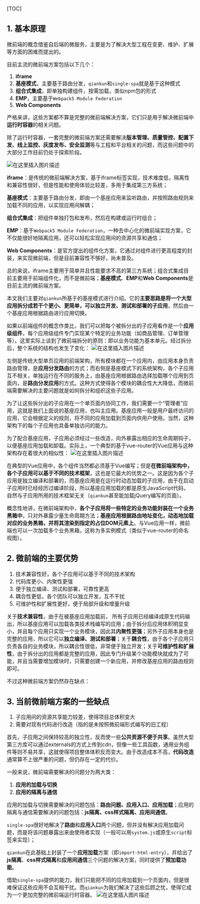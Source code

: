 [TOC]



## 1. 基本原理

微前端的概念借鉴自后端的微服务，主要是为了解决大型工程在变更、维护、扩展等方面的困难而提出的。

目前主流的微前端方案包括以下几个：

1. **iframe**
2. **基座模式**，主要基于路由分发，`qiankun`和`single-spa`就是基于这种模式
3. **组合式集成**，即单独构建组件，按需加载，类似npm包的形式
4. **EMP**，主要基于`Webpack5 Module Federation`
5. **Web Components**

严格来讲，这些方案都不算是完整的微前端解决方案，它们只是用于解决微前端中**运行时容器**的相关问题。

除了运行时容器，一套完整的微前端方案还需要解决**版本管理、质量管控、配置下发、线上监控、灰度发布、安全监测**等与工程和平台相关的问题，而这些问题中的大部分工作目前仍处于探索阶段。

![在这里插入图片描述](http://images.12345.okgoes.com/blog/images/2021/2/23/166028/20210222001907103.png)

**iframe**：是传统的微前端解决方案，基于iframe标签实现，技术难度低，隔离性和兼容性很好，但是性能和使用体验比较差，多用于集成第三方系统；

**基座模式**：主要基于路由分发，即由一个基座应用来监听路由，并按照路由规则来加载不同的应用，以实现应用间解耦；

**组合式集成**：把组件单独打包和发布，然后在构建或运行时组合；

**EMP**：基于`Webpack5 Module Federation`，一种去中心化的微前端实现方案，它不仅能很好地隔离应用，还可以轻松实现应用间的资源共享和通信；

**Web Components**：是官方提出的组件化方案，它通过对组件进行更高程度的封装，来实现微前端，但是目前兼容性不够好，尚未普及。

总的来说，iframe主要用于简单并且性能要求不高的第三方系统；组合式集成目前主要用于前端组件化，而不是微前端；**基座模式**、**EMP**和**Web Components**是目前主流的微前端方案。

本文我们主要对`qiankun`所基于的基座模式进行介绍。它的**主要思路是将一个大型应用拆分成若干个更小、更简单，可以独立开发、测试和部署的子应用**，然后由一个基座应用根据路由进行应用切换。

如果以前端组件的概念作类比，我们可以把每个被拆分出的子应用看作是一个**应用级组件**，每个应用级组件专门实现某个特定的业务功能（如商品管理、订单管理等）。这里实际上谈到了微前端拆分的原则：即以业务功能为基本单元。经过拆分后，整个系统的结构也发生了变化：
![在这里插入图片描述](http://images.12345.okgoes.com/blog/images/2021/2/23/163428/20210222143728755.png)

左侧是传统大型单页应用的前端架构，所有模块都在一个应用内，由应用本身负责路由管理，是**应用分发路由**的方式；而右侧是基座模式下的系统架构，各个子应用互不相关，单独运行在不同的服务上，由基座应用根据路由选择加载哪个应用到页面内，是**路由分发应用**的方式。这种方式使得各个模块的耦合性大大降低，而微前端需要解决的主要问题就是如何拆分和组织这些子应用。

为了让这些拆分出的子应用在一个单页面内协同工作，我们需要一个“管理者”应用，这就是我们上面说的基座应用，也叫主应用。基座应用一般是用户最终访问的应用，它会根据定义的规则，将不同的应用加载到页面内供用户使用。当然，这种架构下的每个子应用也具备单独访问的能力。

为了配合基座应用，子应用必须经过一些改造，向外暴露出相应的生命周期钩子，以便基座应用加载和卸载。实际上，一个典型的基于vue-router的Vue应用与这种架构存在着很大的相似性：
![在这里插入图片描述](http://images.12345.okgoes.com/blog/images/2021/2/23/196157/20210222144320456.png)

在典型的Vue应用中，各个组件当然都必须基于Vue编写；但是**在微前端架构中，各个子应用可以基于不同的技术框架**，这也是它最大的优势之一。这是因为各个子应用是独立编译和部署的，而基座应用是在运行时动态加载的子应用，由于在启动子应用时已经经历过编译阶段，所以基座应用加载的都是原生JavaScript代码，自然与子应用所用的技术框架无关（`qiankun`甚至能加载jQuery编写的页面）。

概念性地讲，在微前端架构中，**各个子应用将一些特定的业务功能封装在一个业务黑箱中**，只对外暴露少量生命周期方法；**基座应用根据路由地址变化，动态地加载对应的业务黑箱，并将其渲染到指定的占位DOM元素上**。与Vue应用一样，微前端也可以一次加载多个业务黑箱，这称为多实例模式（类似于vue-router的命名视图）。



## 2. 微前端的主要优势

1. 技术兼容性好，各个子应用可以基于不同的技术架构
2. 代码库更小、内聚性更强
3. 便于独立编译、测试和部署，可靠性更高
4. 耦合性更低，各个团队可以独立开发，互不干扰
5. 可维护性和扩展性更好，便于局部升级和增量升级

关于**技术兼容性**，由于在被基座应用加载前， 所有子应用已经编译成原生代码输出，所以基座应用可以加载各类技术栈编写的应用；由于拆分后应用体积明显变小，并且每个应用只实现一个业务模块，因此其**内聚性更强**；另外子应用本身也是完整的应用，所以它可以**独立编译、测试和部署**；关于**耦合性**，由于各个子应用只负责各自的业务模块，所以耦合性很低，非常便于独立开发；关于**可维护性和扩展性**，由于拆分出的应用都是完整的应用，因此专门升级某个功能模块就成为了可能，并且当需要增加模块时，只需要创建一个新应用，并修改基座应用的路由规则即可。

不过这种微前端方案仍然存在缺点：



## 3. 当前微前端方案的一些缺点

1. 子应用间的资源共享能力较差，使得项目总体积变大
2. 需要对现有代码进行改造（指的是未按照微前端形式编写的旧工程）

首先，子应用之间保持较高的独立性，反而使一些**公共资源不便于共享**。虽然大型第三方库可以通过externals的方式上传到cdn，但像一些工具函数，通用业务组件等则不易共享，这就使得项目整体体积反而变大。由于改造成本不高，**代码改造**通常算不上很严重的问题，但仍存在一定的代价。





一般来说，微前端需要解决的问题分为两大类：

1. **应用的加载与切换**
2. **应用的隔离与通信**

应用的加载与切换需要解决的问题包括：**路由问题、应用入口、应用加载**；应用的隔离与通信需要解决的问题包括：**js隔离、css样式隔离、应用间通信**。

`single-spa`很好地解决了**路由**和**应用入口**两个问题，但并没有解决应用加载问题，而是将该问题暴露出来由使用者实现（一般可以用`system.js`或原生`script`标签来实现）；

`qiankun`在此基础上封装了一个**应用加载**方案（即`import-html-entry`），并给出了**js隔离**、**css样式隔离**和**应用间通信**三个问题的解决方案，同时提供了**预加载功能**。

借助`single-spa`提供的能力，我们只能把不同的应用加载到一个页面内，但是很难保证这些应用不会互相干扰。而`qiankun`为我们解决了这些后顾之忧，使得它成为一个更加完整的微前端运行时容器。
![在这里插入图片描述](http://images.12345.okgoes.com/blog/images/2021/2/23/106372/20210219154623177.png)